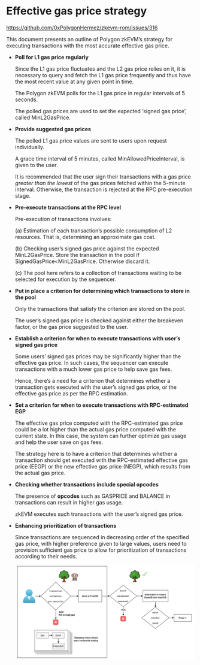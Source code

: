 # Effective gas price strategy

https://github.com/0xPolygonHermez/zkevm-rom/issues/316


This document presents an outline of Polygon zkEVM’s strategy for executing transactions with the most accurate effective gas price.

-   **Poll for L1 gas price regularly**
    
    Since the L1 gas price fluctuates and the L2 gas price relies on it, it is necessary to query and fetch the L1 gas price frequently and thus have the most recent value at any given point in time.
    
    The Polygon zkEVM polls for the L1 gas price in regular intervals of 5 seconds.
    
    The polled gas prices are used to set the expected ‘signed gas price’, called  MinL2GasPrice.
    
-   **Provide suggested gas prices**
    
    The polled L1 gas price values are sent to users upon request individually.
    
    A grace time interval of 5 minutes, called  MinAllowedPriceInterval, is given to the user.
    
    It is recommended that the user sign their transactions with a gas price  _greater than the lowest_  of the gas prices fetched within the 5-minute interval. Otherwise, the transaction is rejected at the RPC pre-execution stage.
    
-   **Pre-execute transactions at the RPC level**
    
    Pre-execution of transactions involves:
    
    (a) Estimation of each transaction’s possible consumption of L2 resources. That is, determining an approximate gas cost.
    
    (b) Checking user’s signed gas price against the expected  MinL2GasPrice. Store the transaction in the pool if  SignedGasPrice<MinL2GasPrice​. Otherwise discard it.
    
    (c) The pool here refers to a collection of transactions waiting to be selected for execution by the sequencer.
    
-   **Put in place a criterion for determining which transactions to store in the pool**
    
    Only the transactions that satisfy the criterion are stored on the pool.
    
    The user’s signed gas price is checked against either the breakeven factor, or the gas price suggested to the user.
    
-   **Establish a criterion for when to execute transactions with user’s signed gas price**
    
    Some users’ signed gas prices may be significantly higher than the effective gas price. In such cases, the sequencer can execute transactions with a much lower gas price to help save gas fees.
    
    Hence, there’s a need for a criterion that determines whether a transaction gets executed with the user’s signed gas price, or the effective gas price as per the RPC estimation.
    
-   **Set a criterion for when to execute transactions with RPC-estimated EGP**
    
    The effective gas price computed with the RPC-estimated gas price could be a lot higher than the actual gas price computed with the current state. In this case, the system can further optimize gas usage and help the user save on gas fees.
    
    The strategy here is to have a criterion that determines whether a transaction should get executed with the RPC-estimated effective gas price (EEGP) or the new effective gas price (NEGP), which results from the actual gas price.
    
-   **Checking whether transactions include special opcodes**
    
    The presence of **opcodes** such as  GASPRICE  and  BALANCE  in transactions can result in higher gas usage.
    
    zkEVM executes such transactions with the user’s signed gas price.
    
-   **Enhancing prioritization of transactions**
    
    Since transactions are sequenced in decreasing order of the specified gas price, with higher preference given to large values, users need to provision sufficient gas price to allow for prioritization of transactions according to their needs.


    ![alt text](image-4.png)